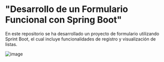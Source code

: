 # "Desarrollo de un Formulario Funcional con Spring Boot"

En este repositorio se ha desarrollado un proyecto de formulario utilizando Sprint Boot, el cual incluye funcionalidades de registro y visualización de listas.


![image](https://github.com/JessicaChepe/Spring_Boot_formulario/assets/104339906/21f4adf5-6dc5-40e9-85d2-0f280a3ddc0c)
